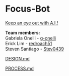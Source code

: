# Focus-Bot
<ins>Keep an eye out with A.I.!</ins>

**Team members:**   
Gabriela Onelli - [g-onelli](https://github.com/g-onelli)   
Erick Lim - [redroach51](https://github.com/redroach51)   
Steven Santiago - [Stev0439](https://github.com/Stev0439)

[DESIGN.md](https://github.com/Stev0439/Focus-Bot/blob/main/DESIGN.md)

[PROCESS.md](https://github.com/Stev0439/Focus-Bot/blob/main/PROCESS.md)
